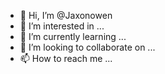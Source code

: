 - 👋 Hi, I’m @Jaxonowen
- 👀 I’m interested in ...
- 🌱 I’m currently learning ...
- 💞️ I’m looking to collaborate on ...
- 📫 How to reach me ...

<!---
Jaxonowen/Jaxonowen is a ✨ special ✨ repository because its `README.md` (this file) appears on your GitHub profile.
You can click the Preview link to take a look at your changes.
--->
